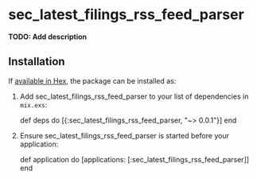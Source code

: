 # sec_latest_filings_rss_feed_parser

**TODO: Add description**

## Installation

If [available in Hex](https://hex.pm/docs/publish), the package can be installed as:

  1. Add sec_latest_filings_rss_feed_parser to your list of dependencies in `mix.exs`:

        def deps do
          [{:sec_latest_filings_rss_feed_parser, "~> 0.0.1"}]
        end

  2. Ensure sec_latest_filings_rss_feed_parser is started before your application:

        def application do
          [applications: [:sec_latest_filings_rss_feed_parser]]
        end
